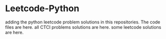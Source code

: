 # Leetcode-Python
adding the python leetcode problem solutions in this repositories. 
The code files are here.
all CTCI problems solutions are here.
some leetcode solutions are here.


























































































































































































































































































































































































































































































































































































































































































































































































































































































































































